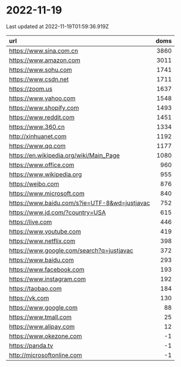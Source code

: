 # 2022-11-19

<!-- BEGIN -->
Last updated at 2022-11-19T01:59:36.919Z

url | doms
:- | -:
https://www.sina.com.cn | 3860
https://www.amazon.com | 3011
https://www.sohu.com | 1741
https://www.csdn.net | 1711
https://zoom.us | 1637
https://www.yahoo.com | 1548
https://www.shopify.com | 1493
https://www.reddit.com | 1451
https://www.360.cn | 1334
http://xinhuanet.com | 1192
https://www.qq.com | 1177
https://en.wikipedia.org/wiki/Main_Page | 1080
https://www.office.com | 960
https://www.wikipedia.org | 955
https://weibo.com | 876
https://www.microsoft.com | 840
https://www.baidu.com/s?ie=UTF-8&wd=justjavac | 752
https://www.jd.com/?country=USA | 615
https://live.com | 446
https://www.youtube.com | 419
https://www.netflix.com | 398
https://www.google.com/search?q=justjavac | 372
https://www.baidu.com | 293
https://www.facebook.com | 193
https://www.instagram.com | 192
https://taobao.com | 184
https://vk.com | 130
https://www.google.com | 88
https://www.tmall.com | 25
https://www.alipay.com | 12
https://www.okezone.com | -1
https://panda.tv | -1
http://microsoftonline.com | -1
<!-- END -->
